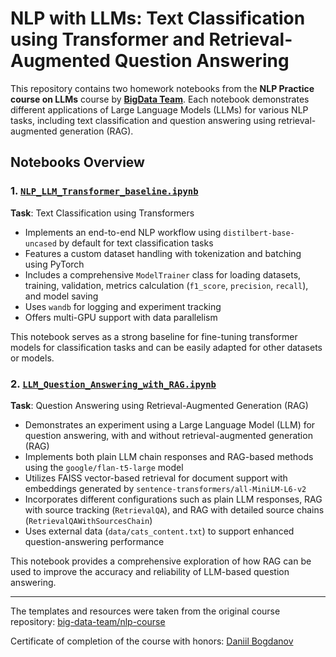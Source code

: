 # NLP with LLMs: Text Classification using Transformer and Retrieval-Augmented Question Answering

This repository contains two homework notebooks from the **NLP Practice course on LLMs** course by **[BigData Team](https://bigdatateam.org)**. Each notebook demonstrates different applications of Large Language Models (LLMs) for various NLP tasks, including text classification and question answering using retrieval-augmented generation (RAG).

## Notebooks Overview

### 1. [`NLP_LLM_Transformer_baseline.ipynb`](https://github.com/exsandebest/bdt-nlp-course/blob/main/NLP_LLM_Transformer_baseline.ipynb)
**Task**: Text Classification using Transformers

- Implements an end-to-end NLP workflow using `distilbert-base-uncased` by default for text classification tasks
- Features a custom dataset handling with tokenization and batching using PyTorch
- Includes a comprehensive `ModelTrainer` class for loading datasets, training, validation, metrics calculation (`f1_score`, `precision`, `recall`), and model saving
- Uses `wandb` for logging and experiment tracking
- Offers multi-GPU support with data parallelism

This notebook serves as a strong baseline for fine-tuning transformer models for classification tasks and can be easily adapted for other datasets or models.

### 2. [`LLM_Question_Answering_with_RAG.ipynb`](https://github.com/exsandebest/bdt-nlp-course/blob/main/LLM_Question_Answering_with_RAG.ipynb)
**Task**: Question Answering using Retrieval-Augmented Generation (RAG)

- Demonstrates an experiment using a Large Language Model (LLM) for question answering, with and without retrieval-augmented generation (RAG)
- Implements both plain LLM chain responses and RAG-based methods using the `google/flan-t5-large` model
- Utilizes FAISS vector-based retrieval for document support with embeddings generated by `sentence-transformers/all-MiniLM-L6-v2`
- Incorporates different configurations such as plain LLM responses, RAG with source tracking (`RetrievalQA`), and RAG with detailed source chains (`RetrievalQAWithSourcesChain`)
- Uses external data (`data/cats_content.txt`) to support enhanced question-answering performance

This notebook provides a comprehensive exploration of how RAG can be used to improve the accuracy and reliability of LLM-based question answering.


--- 

The templates and resources were taken from the original course repository: [big-data-team/nlp-course](https://github.com/big-data-team/nlp-course) 

Certificate of completion of the course with honors: [Daniil Bogdanov](https://bigdatateam.org/certificates?cid=1aNYTi4sInesOkdfrt-J-PLOQoQZVhHrc)

